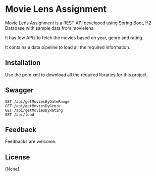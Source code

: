 # Movie Lens Assignment

 Movie Lens Assignment is a REST API developed using Spring Boot, H2 Database with sample data from movielens.

It has few APIs to fetch the movies based on year, genre and rating.

It contains a data pipeline to load all the required information.

## Installation

Use the pom.xml to download all the required libraries for this project.

## Swagger

```
GET /api/getMoviesByDateRange
GET /api/getMoviesByGenre
GET /api/getMoviesByRating
GET /api/load
```

## Feedback
Feedbacks are welcome. 


## License
[None]
